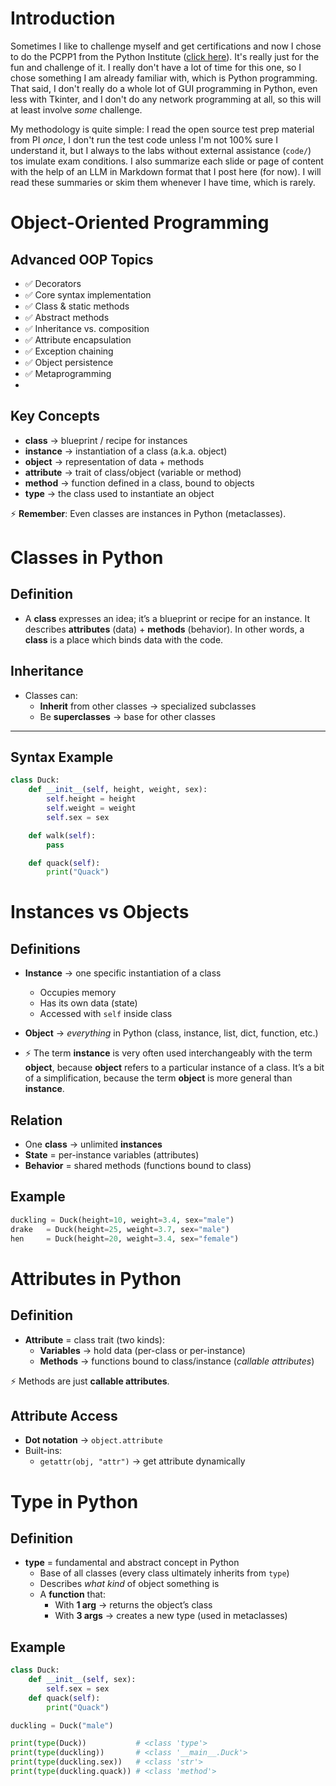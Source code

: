 
# Introduction

Sometimes I like to challenge myself and get certifications and now I chose to do the PCPP1 from the Python Institute ([click here](https://pythoninstitute.org/pcpp1)). It's really just for the fun and challenge of it. I really don't have a lot of time for this one, so I chose something I am already familiar with, which is Python programming. That said, I don't really do a whole lot of GUI programming in Python, even less with Tkinter, and I  don't do any network programming at all, so this will at least involve _some_ challenge.

My methodology is quite simple: I read the open source test prep material from PI _once_, I don't run the test code unless I'm not 100% sure I understand it, but I always to the labs without external assistance (`code/`) tos imulate exam conditions. I also summarize each slide or page of content with the help of an LLM in Markdown format that I post here (for now). I will read these summaries or skim them whenever I have time, which is rarely.

# Object-Oriented Programming

## Advanced OOP Topics
- ✅ Decorators  
- ✅ Core syntax implementation  
- ✅ Class & static methods  
- ✅ Abstract methods  
- ✅ Inheritance vs. composition  
- ✅ Attribute encapsulation  
- ✅ Exception chaining  
- ✅ Object persistence  
- ✅ Metaprogramming
- 
## Key Concepts
- **class** → blueprint / recipe for instances
- **instance** → instantiation of a class (a.k.a. object)
- **object** → representation of data + methods
- **attribute** → trait of class/object (variable or method)
- **method** → function defined in a class, bound to objects
- **type** → the class used to instantiate an object

⚡️ **Remember**: Even classes are instances in Python (metaclasses).

# Classes in Python

## Definition
- A **class** expresses an idea; it’s a blueprint or recipe for an instance. It describes **attributes** (data) + **methods** (behavior). In other words, a **class** is a place which binds data with the code.

## Inheritance
- Classes can:
  - **Inherit** from other classes → specialized subclasses
  - Be **superclasses** → base for other classes

---

## Syntax Example
```python
class Duck:
    def __init__(self, height, weight, sex):
        self.height = height
        self.weight = weight
        self.sex = sex

    def walk(self):
        pass

    def quack(self):
        print("Quack")
```
# Instances vs Objects

## Definitions
- **Instance** → one specific instantiation of a class
  - Occupies memory
  - Has its own data (state)
  - Accessed with `self` inside class

- **Object** → *everything* in Python (class, instance, list, dict, function, etc.)

- ⚡️ The term **instance** is very often used interchangeably with the term **object**, because **object** refers to a particular instance of a class. It’s a bit of a simplification, because the term **object** is more general than **instance**.

## Relation
- One **class** → unlimited **instances**
- **State** = per-instance variables (attributes)
- **Behavior** = shared methods (functions bound to class)

## Example
```python
duckling = Duck(height=10, weight=3.4, sex="male")
drake   = Duck(height=25, weight=3.7, sex="male")
hen     = Duck(height=20, weight=3.4, sex="female")
```
# Attributes in Python

## Definition
- **Attribute** = class trait (two kinds):
  - **Variables** → hold data (per-class or per-instance)
  - **Methods** → functions bound to class/instance (*callable attributes*)

⚡️ Methods are just **callable attributes**.

## Attribute Access
- **Dot notation** → `object.attribute`
- Built-ins:
  - `getattr(obj, "attr")` → get attribute dynamically

# Type in Python

## Definition
- **type** = fundamental and abstract concept in Python
  - Base of all classes (every class ultimately inherits from `type`)
  - Describes *what kind* of object something is
  - A **function** that:
    - With **1 arg** → returns the object’s class
    - With **3 args** → creates a new type (used in metaclasses)

## Example
```python
class Duck:
    def __init__(self, sex):
        self.sex = sex
    def quack(self):
        print("Quack")

duckling = Duck("male")

print(type(Duck))           # <class 'type'>
print(type(duckling))       # <class '__main__.Duck'>
print(type(duckling.sex))   # <class 'str'>
print(type(duckling.quack)) # <class 'method'>
